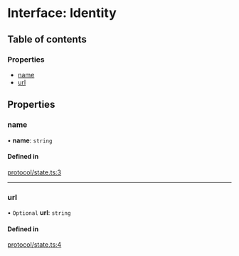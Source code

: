 # Interface: Identity

## Table of contents

### Properties

- [name](Identity.md#name)
- [url](Identity.md#url)

## Properties

### name

• **name**: `string`

#### Defined in

[protocol/state.ts:3](https://gitlab.com/i3-market/code/wp3/t3.2/i3m-wallet-monorepo/-/blob/1e32caa/packages/wallet-protocol/src/ts/protocol/state.ts#L3)

___

### url

• `Optional` **url**: `string`

#### Defined in

[protocol/state.ts:4](https://gitlab.com/i3-market/code/wp3/t3.2/i3m-wallet-monorepo/-/blob/1e32caa/packages/wallet-protocol/src/ts/protocol/state.ts#L4)
